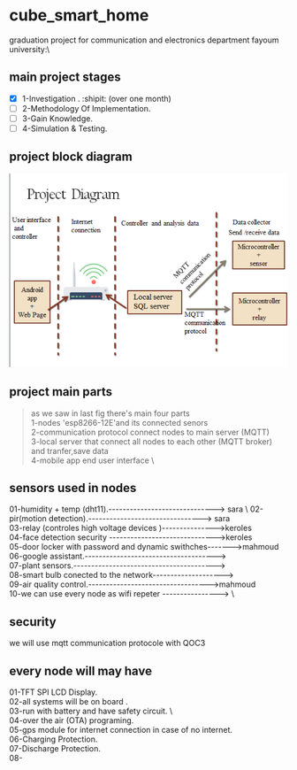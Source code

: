 # cube_smart_home
graduation project for communication and electronics department fayoum university:\
## main project stages 
- [x] 1-Investigation . :shipit:  (over one month) 
- [ ] 2-Methodology Of Implementation.
- [ ] 3-Gain Knowledge.
- [ ] 4-Simulation & Testing.

## project block diagram 
![](Screenshot.png)
## project main parts 
> as we saw in last fig there's main four parts \
1-nodes 'esp8266-12E'and its connected senors \
2-communication protocol connect nodes to main server (MQTT)\
3-local server that connect all nodes to each other (MQTT broker) and tranfer,save data \
4-mobile app end user interface  \

## sensors used in nodes 
01-humidity + temp (dht11).------------------------------> sara \ 
02-pir(motion detection).--------------------------------> sara \
03-relay (controles high voltage devices )--------------->keroles \
04-face detection security ------------------------------>keroles \
05-door locker with password and dynamic swithches------->mahmoud \
06-google assistant.-------------------------------------> \
07-plant sensors.----------------------------------------> \
08-smart bulb conected to the network--------------------> \
09-air quality control.---------------------------------->mahmoud \
10-we can use every node as wifi repeter ----------------> \

## security
we will use mqtt communication protocole with QOC3

## every node will may have 
01-TFT SPI LCD Display. \
02-all systems will be on board .\
03-run with battery and have safety circuit. \  
04-over the air (OTA) programing.\
05-gps module for internet connection in case of no internet.\
06-Charging Protection.\
07-Discharge Protection.\
08-
